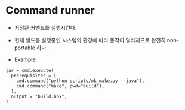 # Command runner

* 지정된 커맨드를 실행시킨다.
* 현재 빌드를 실행중인 시스템의 환경에 따라 동작이 달라지므로 완전히 non-portable 하다.


* Example:
```
jar = cmd.execute(
  prerequisites = [
    cmd.command("python scripts/mk_make.py --java"),
    cmd.command("make", pwd="build"),
  ],
  output = "build.bbx",
)
```
